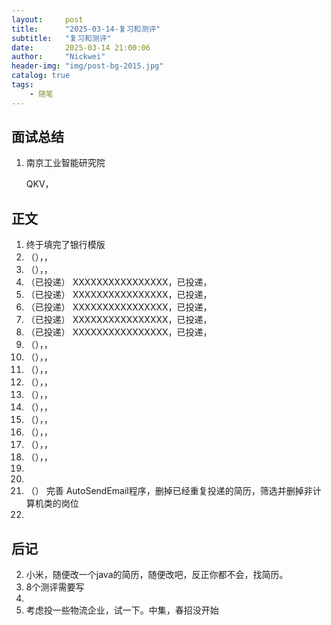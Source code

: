 ```yaml
---
layout:     post
title:      "2025-03-14-复习和测评"
subtitle:   "复习和测评"
date:       2025-03-14 21:00:06
author:     "Nickwei"
header-img: "img/post-bg-2015.jpg"
catalog: true
tags:
    - 随笔
---
```


## 面试总结

1. 南京工业智能研究院

   QKV，




## 正文

1. 终于填完了银行模版
1. （），，
1. （），，
1. （已投递） XXXXXXXXXXXXXXXX，已投递，
1. （已投递） XXXXXXXXXXXXXXXX，已投递，
1. （已投递） XXXXXXXXXXXXXXXX，已投递，
1. （已投递） XXXXXXXXXXXXXXXX，已投递，
1. （已投递） XXXXXXXXXXXXXXXX，已投递，
1. （），，
1. （），，
1. （），，
1. （），，
1. （），，
1. （），，
1. （），，
1. （），，
1. （），，
1. （），，
1. 
1. 
1. （） 完善 AutoSendEmail程序，删掉已经重复投递的简历，筛选并删掉非计算机类的岗位
1. 



















## 后记

2. 小米，随便改一个java的简历，随便改吧，反正你都不会，找简历。
3. 8个测评需要写
4. 
5. 考虑投一些物流企业，试一下。中集，春招没开始
